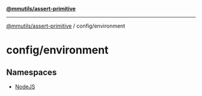 [**@mmutils/assert-primitive**](../../README.md)

***

[@mmutils/assert-primitive](../../modules.md) / config/environment

# config/environment

## Namespaces

- [NodeJS](namespaces/NodeJS/README.md)

